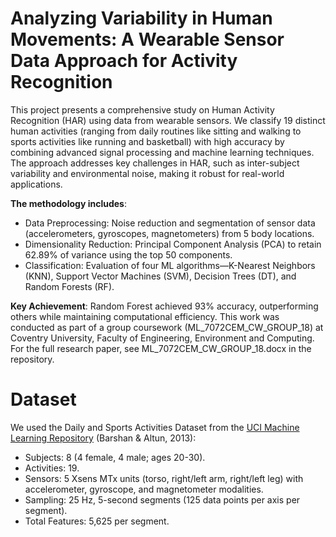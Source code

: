 # Analyzing Variability in Human Movements: A Wearable Sensor Data Approach for Activity Recognition
This project presents a comprehensive study on Human Activity Recognition (HAR) using data from wearable sensors. We classify 19 distinct human activities (ranging from daily routines like sitting and walking to sports activities like running and basketball) with high accuracy by combining advanced signal processing and machine learning techniques. The approach addresses key challenges in HAR, such as inter-subject variability and environmental noise, making it robust for real-world applications.

**The methodology includes**:
- Data Preprocessing: Noise reduction and segmentation of sensor data (accelerometers, gyroscopes, magnetometers) from 5 body locations.
- Dimensionality Reduction: Principal Component Analysis (PCA) to retain 62.89% of variance using the top 50 components.
- Classification: Evaluation of four ML algorithms—K-Nearest Neighbors (KNN), Support Vector Machines (SVM), Decision Trees (DT), and Random Forests (RF).

**Key Achievement**: Random Forest achieved 93% accuracy, outperforming others while maintaining computational efficiency.
This work was conducted as part of a group coursework (ML_7072CEM_CW_GROUP_18) at Coventry University, Faculty of Engineering, Environment and Computing.
For the full research paper, see ML_7072CEM_CW_GROUP_18.docx in the repository.
# Dataset
We used the Daily and Sports Activities Dataset from the [UCI Machine Learning Repository](https://archive.ics.uci.edu/dataset/271/daily+sports+activities) (Barshan & Altun, 2013):
- Subjects: 8 (4 female, 4 male; ages 20-30).
- Activities: 19.
- Sensors: 5 Xsens MTx units (torso, right/left arm, right/left leg) with accelerometer, gyroscope, and magnetometer modalities.
- Sampling: 25 Hz, 5-second segments (125 data points per axis per segment).
- Total Features: 5,625 per segment.
